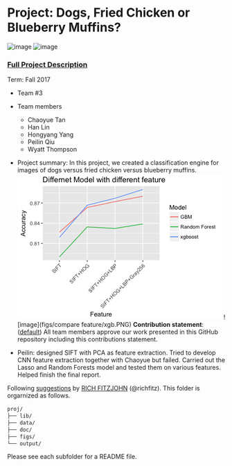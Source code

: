 # Project: Dogs, Fried Chicken or Blueberry Muffins?
![image](figs/chicken.jpg)
![image](figs/muffin.jpg)

### [Full Project Description](doc/project3_desc.md)

Term: Fall 2017

+ Team #3
+ Team members
	+ Chaoyue Tan
    + Han Lin 
    + Hongyang Yang
    + Peilin Qiu
    + Wyatt Thompson


+ Project summary: In this project, we created a classification engine for images of dogs versus fried chicken versus blueberry muffins. 
![image](figs/mode_vs_feature.png)
![image](figs/compare feature/xgb.PNG)
**Contribution statement**: ([default](doc/a_note_on_contributions.md)) All team members approve our work presented in this GitHub repository including this contributions statement. 
+ Peilin: designed SIFT with PCA as feature extraction. Tried to develop CNN feature extraction together with Chaoyue but failed. Carried out the Lasso and Random Forests model and tested them on various features. Helped finish the final report.

Following [suggestions](http://nicercode.github.io/blog/2013-04-05-projects/) by [RICH FITZJOHN](http://nicercode.github.io/about/#Team) (@richfitz). This folder is orgarnized as follows.

```
proj/
├── lib/
├── data/
├── doc/
├── figs/
└── output/
```

Please see each subfolder for a README file.
